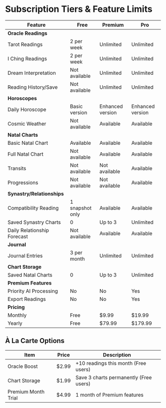 # Subscription Tiers & Feature Limits

| Feature | Free | Premium | Pro |
|---------|------|---------|-----|
| **Oracle Readings** | | | |
| Tarot Readings | 2 per week | Unlimited | Unlimited |
| I Ching Readings | 2 per week | Unlimited | Unlimited |
| Dream Interpretation | Not available | Unlimited | Unlimited |
| Reading History/Save | Not available | Unlimited | Unlimited |
| **Horoscopes** | | | |
| Daily Horoscope | Basic version | Enhanced version | Enhanced version |
| Cosmic Weather | Not available | Available | Available |
| **Natal Charts** | | | |
| Basic Natal Chart | Available | Available | Available |
| Full Natal Chart | Not available | Available | Available |
| Transits | Not available | Not available | Available |
| Progressions | Not available | Not available | Available |
| **Synastry/Relationships** | | | |
| Compatibility Reading | 1 snapshot only | Available | Available |
| Saved Synastry Charts | 0 | Up to 3 | Unlimited |
| Daily Relationship Forecast | Not available | Available | Available |
| **Journal** | | | |
| Journal Entries | 3 per month | Unlimited | Unlimited |
| **Chart Storage** | | | |
| Saved Natal Charts | 0 | Up to 3 | Unlimited |
| **Premium Features** | | | |
| Priority AI Processing | No | No | Yes |
| Export Readings | No | No | Yes |
| **Pricing** | | | |
| Monthly | Free | $9.99 | $19.99 |
| Yearly | Free | $79.99 | $179.99 |

## À La Carte Options

| Item | Price | Description |
|------|-------|-------------|
| Oracle Boost | $2.99 | +10 readings this month (Free users) |
| Chart Storage | $1.99 | Save 3 charts permanently (Free users) |
| Premium Month Trial | $4.99 | 1 month of Premium features |